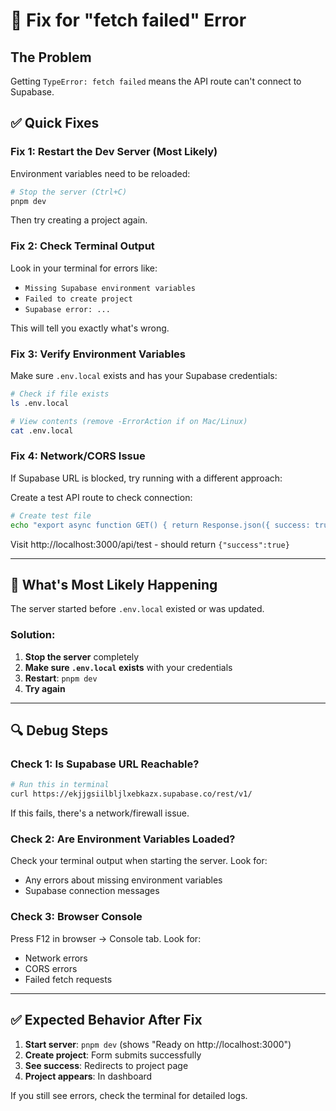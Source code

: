# 🔧 Fix for "fetch failed" Error

## The Problem

Getting `TypeError: fetch failed` means the API route can't connect to Supabase.

## ✅ Quick Fixes

### Fix 1: Restart the Dev Server (Most Likely)

Environment variables need to be reloaded:

```bash
# Stop the server (Ctrl+C)
pnpm dev
```

Then try creating a project again.

### Fix 2: Check Terminal Output

Look in your terminal for errors like:
- `Missing Supabase environment variables`
- `Failed to create project`
- `Supabase error: ...`

This will tell you exactly what's wrong.

### Fix 3: Verify Environment Variables

Make sure `.env.local` exists and has your Supabase credentials:

```bash
# Check if file exists
ls .env.local

# View contents (remove -ErrorAction if on Mac/Linux)
cat .env.local
```

### Fix 4: Network/CORS Issue

If Supabase URL is blocked, try running with a different approach:

Create a test API route to check connection:

```bash
# Create test file
echo "export async function GET() { return Response.json({ success: true }) }" > app/api/test/route.ts
```

Visit http://localhost:3000/api/test - should return `{"success":true}`

---

## 🎯 What's Most Likely Happening

The server started before `.env.local` existed or was updated. 

### Solution:

1. **Stop the server** completely
2. **Make sure `.env.local` exists** with your credentials
3. **Restart**: `pnpm dev`
4. **Try again**

---

## 🔍 Debug Steps

### Check 1: Is Supabase URL Reachable?

```bash
# Run this in terminal
curl https://ekjjgsiilbljlxebkazx.supabase.co/rest/v1/
```

If this fails, there's a network/firewall issue.

### Check 2: Are Environment Variables Loaded?

Check your terminal output when starting the server. Look for:
- Any errors about missing environment variables
- Supabase connection messages

### Check 3: Browser Console

Press F12 in browser → Console tab. Look for:
- Network errors
- CORS errors
- Failed fetch requests

---

## ✅ Expected Behavior After Fix

1. **Start server**: `pnpm dev` (shows "Ready on http://localhost:3000")
2. **Create project**: Form submits successfully
3. **See success**: Redirects to project page
4. **Project appears**: In dashboard

If you still see errors, check the terminal for detailed logs.

